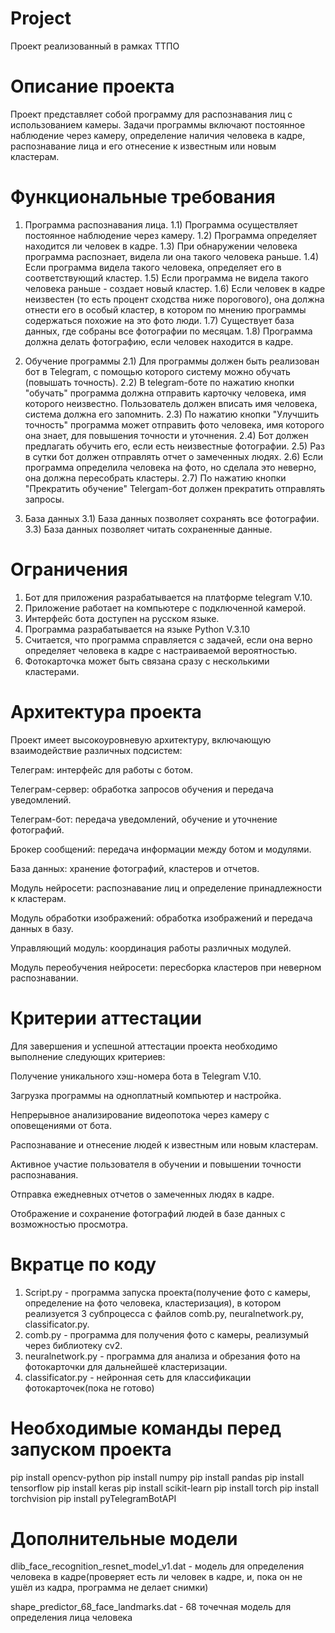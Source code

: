 # Project
Проект реализованный в рамках ТТПО

# Описание проекта
Проект представляет собой программу для распознавания лиц с использованием камеры. Задачи программы включают постоянное наблюдение через камеру, определение наличия человека в кадре, распознавание лица и его отнесение к известным или новым кластерам.

# Функциональные требования
1. Программа распознавания лица.
1.1) Программа осуществляет постоянное наблюдение через камеру.
1.2) Программа определяет находится ли человек в кадре.
1.3) При обнаружении человека программа распознает, видела ли она такого человека раньше. 
1.4) Если программа видела такого человека, определяет его в соответствующий кластер. 
1.5) Если программа не видела такого человека раньше - создает новый кластер.
1.6) Если человек в кадре неизвестен (то есть процент сходства ниже порогового), она должна отнести его в особый кластер, в котором по мнению программы содержаться похожие на это фото люди.
1.7) Существует база данных, где собраны все фотографии по месяцам.
1.8) Программа должна делать фотографию, если человек находится в кадре.

2. Обучение программы
2.1) Для программы должен быть реализован бот в Telegram, с помощью которого систему можно обучать (повышать точность).
2.2) В telegram-боте по нажатию кнопки "обучать" программа должна отправить карточку человека, имя которого неизвестно. Пользователь должен вписать имя человека, система должна его запомнить. 
2.3) По нажатию кнопки "Улучшить точность" программа может отправить фото человека, имя которого она знает, для повышения точности и уточнения.
2.4) Бот должен предлагать обучить его, если есть неизвестные фотографии.
2.5) Раз в сутки бот должен отправлять отчет о замеченных людях.
2.6) Если программа определила человека на фото, но сделала это неверно, она должна пересобрать кластеры.
2.7) По нажатию кнопки "Прекратить обучение" Telergam-бот должен прекратить отправлять запросы.

3. База данных
3.1) База данных позволяет сохранять все фотографии.
3.3) База данных позволяет читать сохраненные данные.

# Ограничения
1. Бот для приложения разрабатывается на платформе telegram V.10.
2. Приложение работает на компьютере с подключенной камерой.
3. Интерфейс бота доступен на русском языке.
4. Программа разрабатывается на языке Python V.3.10
5. Считается, что программа справляется с задачей, если она верно определяет человека в кадре с настраиваемой вероятностью.
6. Фотокарточка может быть связана сразу с несколькими кластерами.


# Архитектура проекта
Проект имеет высокоуровневую архитектуру, включающую взаимодействие различных подсистем:

Телеграм: интерфейс для работы с ботом.

Телеграм-сервер: обработка запросов обучения и передача уведомлений.

Телеграм-бот: передача уведомлений, обучение и уточнение фотографий.

Брокер сообщений: передача информации между ботом и модулями.

База данных: хранение фотографий, кластеров и отчетов.

Модуль нейросети: распознавание лиц и определение принадлежности к кластерам.

Модуль обработки изображений: обработка изображений и передача данных в базу.

Управляющий модуль: координация работы различных модулей.

Модуль переобучения нейросети: пересборка кластеров при неверном распознавании.

# Критерии аттестации
Для завершения и успешной аттестации проекта необходимо выполнение следующих критериев:

Получение уникального хэш-номера бота в Telegram V.10.

Загрузка программы на одноплатный компьютер и настройка.

Непрерывное анализирование видеопотока через камеру с оповещениями от бота.

Распознавание и отнесение людей к известным или новым кластерам.

Активное участие пользователя в обучении и повышении точности распознавания.

Отправка ежедневных отчетов о замеченных людях в кадре.

Отображение и сохранение фотографий людей в базе данных с возможностью просмотра.

# Вкратце по коду

1) Script.py - программа запуска проекта(получение фото с камеры, определение на фото человека, кластеризация), в котором реализуется 3 субпроцесса с файлов comb.py, neuralnetwork.py, сlassificator.py.
2) comb.py - программа для получения фото с камеры, реализумый через библиотеку cv2.
3) neuralnetwork.py - программа для анализа и обрезания фото на фотокарточки для дальнейшеё кластеризации.
4) сlassificator.py - нейронная сеть для классификации фотокарточек(пока не готово)

# Необходимые команды перед запуском проекта

pip install opencv-python
pip install numpy
pip install pandas
pip install tensorflow
pip install keras
pip install scikit-learn
pip install torch
pip install torchvision
pip install pyTelegramBotAPI

# Дополнительные модели
dlib_face_recognition_resnet_model_v1.dat - модель для определения человека в кадре(проверяет есть ли человек в кадре, и, пока он не ушёл из кадра, программа не делает снимки)

shape_predictor_68_face_landmarks.dat - 68 точечная модель для определения лица человека
